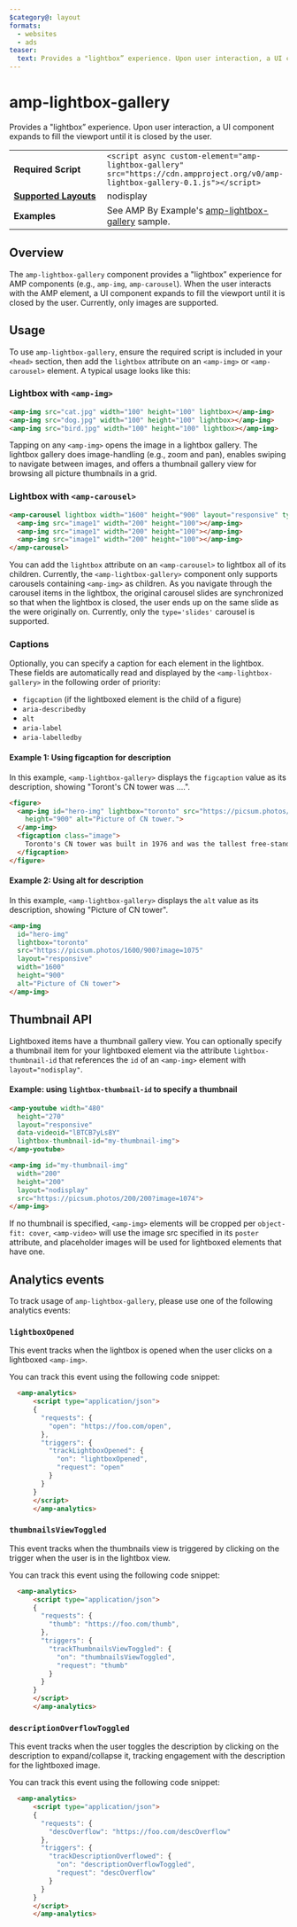```yaml
---
$category@: layout
formats:
  - websites
  - ads
teaser:
  text: Provides a "lightbox” experience. Upon user interaction, a UI component expands to fill the viewport until it is closed by the user.
---
```

<!---
Copyright 2018 The AMP HTML Authors. All Rights Reserved.

Licensed under the Apache License, Version 2.0 (the "License");
you may not use this file except in compliance with the License.
You may obtain a copy of the License at

      http://www.apache.org/licenses/LICENSE-2.0

Unless required by applicable law or agreed to in writing, software
distributed under the License is distributed on an "AS-IS" BASIS,
WITHOUT WARRANTIES OR CONDITIONS OF ANY KIND, either express or implied.
See the License for the specific language governing permissions and
limitations under the License.
-->

# amp-lightbox-gallery

Provides a "lightbox” experience. Upon user interaction, a UI component expands to fill the viewport until it is closed by the user.

<table>
  <tr>
    <td width="40%"><strong>Required Script</strong></td>
    <td><code>&lt;script async custom-element="amp-lightbox-gallery" src="https://cdn.ampproject.org/v0/amp-lightbox-gallery-0.1.js">&lt;/script></code></td>
  </tr>
  <tr>
    <td class="col-fourty"><strong><a href="https://www.ampproject.org/docs/guides/responsive/control_layout.html">Supported Layouts</a></strong></td>
    <td>nodisplay</td>
  </tr>
  <tr>
    <td width="40%"><strong>Examples</strong></td>
    <td>See AMP By Example's <a href="https://amp.dev/documentation/examples/components/amp-lightbox-gallery/">amp-lightbox-gallery</a> sample.</td>
  </tr>
</table>

## Overview

The `amp-lightbox-gallery` component provides a "lightbox” experience for AMP components (e.g., `amp-img`, `amp-carousel`). When the user interacts with the AMP element, a UI component expands to fill the viewport until it is closed by the user. Currently, only images are supported.

## Usage

To use `amp-lightbox-gallery`, ensure the required script is included in your `<head>` section, then add the `lightbox` attribute on an `<amp-img>` or `<amp-carousel>` element. A typical usage looks like this:

### Lightbox with `<amp-img>`

```html
<amp-img src="cat.jpg" width="100" height="100" lightbox></amp-img>
<amp-img src="dog.jpg" width="100" height="100" lightbox></amp-img>
<amp-img src="bird.jpg" width="100" height="100" lightbox></amp-img>
```

Tapping on any `<amp-img>` opens the image in a lightbox gallery. The lightbox gallery does image-handling (e.g., zoom and pan), enables swiping to navigate between images, and offers a thumbnail gallery view for browsing all picture thumbnails in a grid.

### Lightbox with `<amp-carousel>`

```html
<amp-carousel lightbox width="1600" height="900" layout="responsive" type="slides">
  <amp-img src="image1" width="200" height="100"></amp-img>
  <amp-img src="image1" width="200" height="100"></amp-img>
  <amp-img src="image1" width="200" height="100"></amp-img>
</amp-carousel>
```

You can add the `lightbox` attribute on an `<amp-carousel>` to lightbox all of its children. Currently, the `<amp-lightbox-gallery>` component only supports carousels containing `<amp-img>` as children. As you navigate through the carousel items in the lightbox, the original carousel slides are synchronized so that when the lightbox is closed, the user ends up on the same slide as the were originally on. Currently, only the `type='slides'` carousel is supported.

### Captions

Optionally, you can specify a caption for each element in the lightbox. These fields are automatically read and displayed by the `<amp-lightbox-gallery>` in the following order of priority:

- `figcaption` (if the lightboxed element is the child of a figure)
- `aria-describedby`
- `alt`
- `aria-label`
- `aria-labelledby`

#### Example 1: Using figcaption for description

In this example, `<amp-lightbox-gallery>` displays the `figcaption` value as its description, showing "Toront's CN tower was ....".

```html
<figure>
  <amp-img id="hero-img" lightbox="toronto" src="https://picsum.photos/1600/900?image=1075" layout="responsive" width="1600"
    height="900" alt="Picture of CN tower.">
  </amp-img>
  <figcaption class="image">
    Toronto's CN tower was built in 1976 and was the tallest free-standing structure until 2007.
  </figcaption>
</figure>
```

#### Example 2: Using alt for description

In this example, `<amp-lightbox-gallery>` displays the `alt` value as its description, showing "Picture of CN tower".
```html
<amp-img
  id="hero-img"
  lightbox="toronto"
  src="https://picsum.photos/1600/900?image=1075"
  layout="responsive"
  width="1600"
  height="900"
  alt="Picture of CN tower">
</amp-img>
```

## Thumbnail API
Lightboxed items have a thumbnail gallery view. You can optionally specify a thumbnail item for your lightboxed element via the attribute `lightbox-thumbnail-id` that references the `id` of an `<amp-img>` element with `layout="nodisplay"`.

#### Example: using `lightbox-thumbnail-id` to specify a thumbnail

```html
<amp-youtube width="480"
  height="270"
  layout="responsive"
  data-videoid="lBTCB7yLs8Y"
  lightbox-thumbnail-id="my-thumbnail-img">
</amp-youtube>

<amp-img id="my-thumbnail-img"
  width="200"
  height="200"
  layout="nodisplay"
  src="https://picsum.photos/200/200?image=1074">
</amp-img>
```

If no thumbnail is specified, `<amp-img>` elements will be cropped per `object-fit: cover`, `<amp-video>` will use the image src specified in its `poster` attribute, and placeholder images will be used for lightboxed elements that have one.

## Analytics events

To track usage of `amp-lightbox-gallery`, please use one of the following analytics events:

### `lightboxOpened`

This event tracks when the lightbox is opened when the user clicks on a lightboxed `<amp-img>`.

You can track this event using the following code snippet:

```html
  <amp-analytics>
      <script type="application/json">
      {
        "requests": {
          "open": "https://foo.com/open",
        },
        "triggers": {
          "trackLightboxOpened": {
            "on": "lightboxOpened",
            "request": "open"
          }
        }
      }
      </script>
      </amp-analytics>
```

### `thumbnailsViewToggled`

This event tracks when the thumbnails view is triggered by clicking on the trigger when the user is in the lightbox view.

You can track this event using the following code snippet:

```html
  <amp-analytics>
      <script type="application/json">
      {
        "requests": {
          "thumb": "https://foo.com/thumb",
        },
        "triggers": {
          "trackThumbnailsViewToggled": {
            "on": "thumbnailsViewToggled",
            "request": "thumb"
          }
        }
      }
      </script>
      </amp-analytics>
```

### `descriptionOverflowToggled`

This event tracks when the user toggles the description by clicking on the description to expand/collapse it, tracking engagement with the description for the lightboxed image.

You can track this event using the following code snippet:

```html
  <amp-analytics>
      <script type="application/json">
      {
        "requests": {
          "descOverflow": "https://foo.com/descOverflow"
        },
        "triggers": {
          "trackDescriptionOverflowed": {
            "on": "descriptionOverflowToggled",
            "request": "descOverflow"
          }
        }
      }
      </script>
      </amp-analytics>
```
